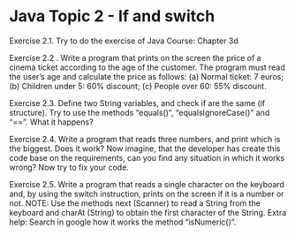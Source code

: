 # Java Topic 2 - If and switch

Exercise 2.1. Try to do the exercise of Java Course: Chapter 3d

Exercise 2.2 . Write a program that prints on the screen the price of a cinema ticket according to the age of the customer. The program must read the user’s age and calculate the price as follows: (a) Normal ticket: 7 euros; (b) Children under 5: 60% discount; (c) People over 60: 55% discount.

Exercise 2.3. Define two String variables, and check if are the same (if structure). Try to use the methods “equals()”, “equalsIgnoreCase()” and “==”. What it happens?

Exercise 2.4. Write a program that reads three numbers, and print which is the biggest. Does it work? Now imagine, that the developer has create this code base on the requirements, can you find any situation in which it works wrong? Now try to fix your code.

Exercise 2.5. Write a program that reads a single character on the keyboard and, by using the switch instruction, prints on the screen if it is a number or not. NOTE: Use the methods next (Scanner) to read a String from the keyboard and charAt (String) to obtain the first character of the String. Extra help: Search in google how it works the method “isNumeric()”.

